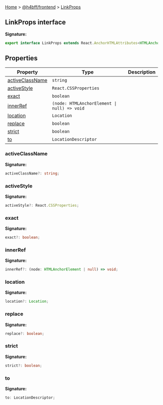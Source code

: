 [Home](/) &gt; [@h4bff/frontend](../frontend.md) &gt; [LinkProps](LinkProps.md)

## LinkProps interface

<b>Signature:</b>

```typescript
export interface LinkProps extends React.AnchorHTMLAttributes<HTMLAnchorElement> 
```

## Properties

|  Property | Type | Description |
|  --- | --- | --- |
|  [activeClassName](LinkProps.md#activeclassname) | <code>string</code> |  |
|  [activeStyle](LinkProps.md#activestyle) | <code>React.CSSProperties</code> |  |
|  [exact](LinkProps.md#exact) | <code>boolean</code> |  |
|  [innerRef](LinkProps.md#innerref) | <code>(node: HTMLAnchorElement &#124; null) =&gt; void</code> |  |
|  [location](LinkProps.md#location) | <code>Location</code> |  |
|  [replace](LinkProps.md#replace) | <code>boolean</code> |  |
|  [strict](LinkProps.md#strict) | <code>boolean</code> |  |
|  [to](LinkProps.md#to) | <code>LocationDescriptor</code> |  |

### activeClassName

<b>Signature:</b>

```typescript
activeClassName?: string;
```

### activeStyle

<b>Signature:</b>

```typescript
activeStyle?: React.CSSProperties;
```

### exact

<b>Signature:</b>

```typescript
exact?: boolean;
```

### innerRef

<b>Signature:</b>

```typescript
innerRef?: (node: HTMLAnchorElement | null) => void;
```

### location

<b>Signature:</b>

```typescript
location?: Location;
```

### replace

<b>Signature:</b>

```typescript
replace?: boolean;
```

### strict

<b>Signature:</b>

```typescript
strict?: boolean;
```

### to

<b>Signature:</b>

```typescript
to: LocationDescriptor;
```
